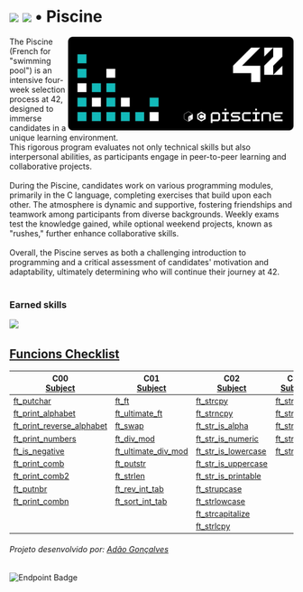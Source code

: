 # <a href="#" style="pointer-events: none;"> <img src="https://img.shields.io/badge/status-finished-success?color=%2312bab9&style=flat-square"/></a> <a href="https://github.com/AdaoG0n" style="pointer-events: none;"> <img src="https://img.shields.io/badge/Follow-me?color=%2312bab9&style=flat-square"/></a> • Piscine
<a href="#" style="pointer-events: none;">
<img align="right" src="https://github.com/AdaoG0n/AdaoG0n/blob/main/assests/piscine42.png" width="400"/>
</a>

The Piscine (French for "swimming pool") is an intensive four-week selection process at 42, designed to immerse candidates in a unique learning environment. <br/>
This rigorous program evaluates not only technical skills but also interpersonal abilities, as participants engage in peer-to-peer learning and collaborative projects. <br/>
<br/>
During the Piscine, candidates work on various programming modules, primarily in the C language, completing exercises that build upon each other. The atmosphere is dynamic and supportive, fostering friendships and teamwork among participants from diverse backgrounds. Weekly exams test the knowledge gained, while optional weekend projects, known as "rushes," further enhance collaborative skills. 
<br/>
<br/>
Overall, the Piscine serves as both a challenging introduction to programming and a critical assessment of candidates' motivation and adaptability, ultimately determining who will continue their journey at 42.
<br/>
<br/>

### Earned skills
<p align="left">
  <a href="#" style="pointer-events: none;">
    <img src="https://skillicons.dev/icons?i=git,vim,powershell,c" />
  </a>
</p>  

## [Funcions Checklist](https://github.com/AdaoG0n/42_Piscine/blob/main/checklist_func.c)

| C00 <br/>[Subject](https://github.com/AdaoG0n/42_Piscine/blob/main/C%20Projects/C00/pt.subject.pdf)                           | C01 <br/>[Subject](https://github.com/AdaoG0n/42_Piscine/blob/main/C%20Projects/C01/pt.subject.pdf)                     | C02<br/> [Subject](https://github.com/AdaoG0n/42_Piscine/blob/main/C%20Projects/C02/pt.subject.pdf)                    | C03<br/> [Subject](https://github.com/AdaoG0n/42_Piscine/blob/main/C%20Projects/C03/pt.subject.pdf)                  | C04<br/> [Subject](https://github.com/AdaoG0n/42_Piscine/blob/main/C%20Projects/C04/pt.subject.pdf)                | C05<br/> [Subject](https://github.com/AdaoG0n/42_Piscine/blob/main/C%20Projects/C05/pt.subject.pdf)                     | C06 <br/>[Subject](https://github.com/AdaoG0n/42_Piscine/blob/main/C%20Projects/C06/pt.subject.pdf)                    | C07 <br/>[Subject](https://github.com/AdaoG0n/42_Piscine/blob/main/C%20Projects/C07/pt.subject.pdf)                    |
|-------------------------------|--------------------------|------------------------|----------------------|---------------------|---------------------------|-------------------------|-------------------------|
| [ft_putchar](https://github.com/AdaoG0n/42_Piscine/blob/main/C%20Projects/C00/ex00/ft_putchar.c)                    | [ft_ft](https://github.com/AdaoG0n/42_Piscine/blob/main/C%20Projects/C01/ex00/ft_ft.c)                     | [ft_strcpy](https://github.com/AdaoG0n/42_Piscine/blob/main/C%20Projects/C02/ex00/ft_strcpy.c)              | [ft_strcmp](https://github.com/AdaoG0n/42_Piscine/blob/main/C%20Projects/C03/ex00/ft_strcmp.c)            | [ft_strlen](https://github.com/AdaoG0n/42_Piscine/blob/main/C%20Projects/C04/ex00/ft_strlen.c)             | [ft_iterative_factorial](https://github.com/AdaoG0n/42_Piscine/blob/main/C%20Projects/C05/ex00/ft_iterative_factorial.c)    | [ft_print_program_name](https://github.com/AdaoG0n/42_Piscine/blob/main/C%20Projects/C06/ex00/ft_print_program_name.c)   | [ft_strdup](https://github.com/AdaoG0n/42_Piscine/blob/main/C%20Projects/C07/ex00/ft_strdup.c)               |
| [ft_print_alphabet](https://github.com/AdaoG0n/42_Piscine/blob/main/C%20Projects/C00/ex01/ft_print_alphabet.c)             | [ft_ultimate_ft](https://github.com/AdaoG0n/42_Piscine/blob/main/C%20Projects/C01/ex01/ft_ultimate_ft.c)           | [ft_strncpy](https://github.com/AdaoG0n/42_Piscine/blob/main/C%20Projects/C02/ex01/ft_strncpy.c)             | [ft_strncmp](https://github.com/AdaoG0n/42_Piscine/blob/main/C%20Projects/C03/ex01/ft_strncmp.c)           | [ft_putstr](https://github.com/AdaoG0n/42_Piscine/blob/main/C%20Projects/C04/ex01/ft_putstr.c)      | [ft_recursive_factorial](https://github.com/AdaoG0n/42_Piscine/blob/main/C%20Projects/C05/ex01/ft_recursive_factorial.c)     | [ft_print_params](https://github.com/AdaoG0n/42_Piscine/blob/main/C%20Projects/C06/ex01/ft_print_params.c)         | [ft_range](https://github.com/AdaoG0n/42_Piscine/blob/main/C%20Projects/C07/ex01/ft_range.c)                |
| [ft_print_reverse_alphabet](https://github.com/AdaoG0n/42_Piscine/blob/main/C%20Projects/C00/ex02/ft_print_reverse_alphabet.c)     | [ft_swap](https://github.com/AdaoG0n/42_Piscine/blob/main/C%20Projects/C01/ex02/ft_swap.c)                  | [ft_str_is_alpha](https://github.com/AdaoG0n/42_Piscine/blob/main/C%20Projects/C02/ex02/ft_str_is_alpha.c)        | [ft_strcat](https://github.com/AdaoG0n/42_Piscine/blob/main/C%20Projects/C03/ex02/ft_strcat.c)            | [ft_putnbr](https://github.com/AdaoG0n/42_Piscine/blob/main/C%20Projects/C04/ex02/ft_putnbr.c)        | [ft_iterative_power](https://github.com/AdaoG0n/42_Piscine/blob/main/C%20Projects/C05/ex02/ft_iterative_power.c)        | [ft_rev_params](https://github.com/AdaoG0n/42_Piscine/blob/main/C%20Projects/C06/ex02/ft_rev_params.c)           | [ft_ultimate_range](https://github.com/AdaoG0n/42_Piscine/blob/main/C%20Projects/C07/ex02/ft_ultimate_range.c)       |
| [ft_print_numbers](https://github.com/AdaoG0n/42_Piscine/blob/main/C%20Projects/C00/ex03/ft_print_numbers.c)              | [ft_div_mod](https://github.com/AdaoG0n/42_Piscine/blob/main/C%20Projects/C01/ex03/ft_div_mod.c)               | [ft_str_is_numeric](https://github.com/AdaoG0n/42_Piscine/blob/main/C%20Projects/C02/ex03/ft_str_is_numeric.c)      | [ft_strncat](https://github.com/AdaoG0n/42_Piscine/blob/main/C%20Projects/C03/ex03/ft_strncat.c)           | [ft_atoi](https://github.com/AdaoG0n/42_Piscine/blob/main/C%20Projects/C04/ex03/ft_atoi.c)                  | [ft_recursive_power](https://github.com/AdaoG0n/42_Piscine/blob/main/C%20Projects/C05/ex03/ft_recursive_power.c)         | [ft_sort_params](https://github.com/AdaoG0n/42_Piscine/blob/main/C%20Projects/C06/ex03/ft_sort_params.c)          | [ft_strjoin](https://github.com/AdaoG0n/42_Piscine/blob/main/C%20Projects/C07/ex03/ft_strjoin.c)             |
| [ft_is_negative](https://github.com/AdaoG0n/42_Piscine/blob/main/C%20Projects/C00/ex04/ft_is_negative.c)                | [ft_ultimate_div_mod](https://github.com/AdaoG0n/42_Piscine/blob/main/C%20Projects/C01/ex04/ft_ultimate_div_mod.c)      | [ft_str_is_lowercase](https://github.com/AdaoG0n/42_Piscine/blob/main/C%20Projects/C02/ex04/ft_str_is_lowercase.c)    | [ft_strstr](https://github.com/AdaoG0n/42_Piscine/blob/main/C%20Projects/C03/ex04/ft_strstr.c)            |  | [ft_fibonacci](https://github.com/AdaoG0n/42_Piscine/blob/main/C%20Projects/C05/ex04/ft_fibonacci.c)              |                         |                         |
| [ft_print_comb](https://github.com/AdaoG0n/42_Piscine/blob/main/C%20Projects/C00/ex05/ft_print_comb.c)                 | [ft_putstr](https://github.com/AdaoG0n/42_Piscine/blob/main/C%20Projects/C01/ex05/ft_putstr.c)                 | [ft_str_is_uppercase](https://github.com/AdaoG0n/42_Piscine/blob/main/C%20Projects/C02/ex05/ft_str_is_uppercase.c)    |                      |  | [ft_sqrt](https://github.com/AdaoG0n/42_Piscine/blob/main/C%20Projects/C05/ex05/ft_sqrt.c)                   |                         |                         |
| [ft_print_comb2](https://github.com/AdaoG0n/42_Piscine/blob/main/C%20Projects/C00/ex06/ft_print_comb2.c)                | [ft_strlen](https://github.com/AdaoG0n/42_Piscine/blob/main/C%20Projects/C01/ex06/ft_strlen.c)                | [ft_str_is_printable](https://github.com/AdaoG0n/42_Piscine/blob/main/C%20Projects/C02/ex06/ft_str_is_printable.c)    |                      |                     | [ft_is_prime](https://github.com/AdaoG0n/42_Piscine/blob/main/C%20Projects/C05/ex06/ft_is_prime.c)               |                         |                         |
| [ft_putnbr](https://github.com/AdaoG0n/42_Piscine/blob/main/C%20Projects/C00/ex07/ft_putnbr.c)                     | [ft_rev_int_tab](https://github.com/AdaoG0n/42_Piscine/blob/main/C%20Projects/C01/ex07/ft_rev_int_tab.c)           | [ft_strupcase](https://github.com/AdaoG0n/42_Piscine/blob/main/C%20Projects/C02/ex07/ft_strupcase.c)           |                      |                     | [ft_find_next_prime](https://github.com/AdaoG0n/42_Piscine/blob/main/C%20Projects/C05/ex07/ft_find_next_prime.c)        |                         |                         |
| [ft_print_combn](https://github.com/AdaoG0n/42_Piscine/blob/main/C%20Projects/C00/ex08/ft_print_combn.c)               | [ft_sort_int_tab](https://github.com/AdaoG0n/42_Piscine/blob/main/C%20Projects/C01/ex08/ft_sort_int_tab.c)         | [ft_strlowcase](https://github.com/AdaoG0n/42_Piscine/blob/main/C%20Projects/C02/ex08/ft_strlowcase.c)          |                      |                     |      |                         |                         |
|                               |                          | [ft_strcapitalize](https://github.com/AdaoG0n/42_Piscine/blob/main/C%20Projects/C02/ex09/ft_strcapitalize.c)      |                      |                     |                         |                         |                         |
|                               |                          | [ft_strlcpy](https://github.com/AdaoG0n/42_Piscine/blob/main/C%20Projects/C02/ex10/ft_strlcpy.c)          |                      |                     |                         |                         |                         |


###### Projeto desenvolvido por: <a href="https://github.com/AdaoG0n">Adão Gonçalves</a>
![Endpoint Badge](https://img.shields.io/endpoint?url=https%3A%2F%2Fhits.dwyl.com%2FAdaoG0n%2F42_Piscine.json&style=flat-square&labelColor=black&color=blue)
